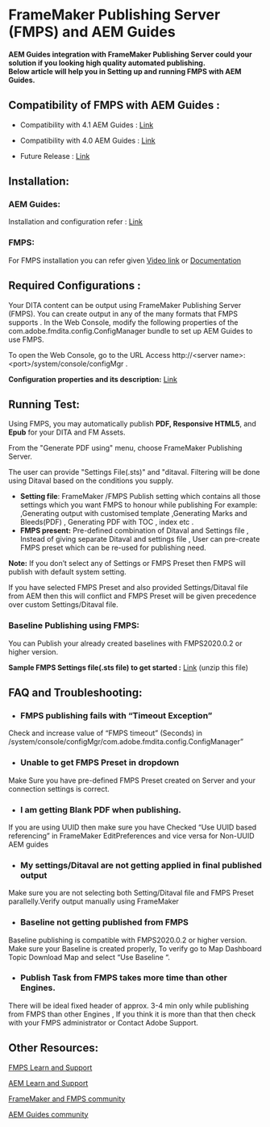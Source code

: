 

# FrameMaker Publishing Server (FMPS) and AEM Guides

**AEM Guides integration with FrameMaker Publishing Server could your solution if you looking high quality automated publishing.  
Below article will help you in Setting up and running FMPS with AEM Guides.**

## Compatibility of FMPS with AEM Guides :

 -  Compatibility with 4.1 AEM Guides : [Link](https://experienceleague.adobe.com/docs/experience-manager-guides-learn/tutorials/release-info/release-notes/on-prem-release-notes/release-notes-4.1.html?lang=en/#compatibility-matrix) 
   
-   Compatibility with 4.0 AEM Guides : [Link](https://helpx.adobe.com/xml-documentation-for-experience-manager/release-note/release-notes-xml-documentation-solution-4-0.html/#Compatibility%20matrix)

-   Future Release : [Link](https://experienceleague.adobe.com/docs/experience-manager-guides-learn/tutorials/release-info/latest-release-info.html?lang=en)

## Installation:

### AEM Guides:

Installation and configuration refer : [Link](https://helpx.adobe.com/content/dam/help/en/xml-documentation-solution/4-1-2/Adobe-Experience-Manager-Guides_Installation-Configuration-Guide_EN.pdf)

### FMPS:

For FMPS installation you can refer given [Video link](https://www.youtube.com/watch?v=2deelyM5VA8&t) or [Documentation](https://help.adobe.com/en_US/framemaker/server/index.html#t=fmps-user-guide%2Finstall_config_fmps.html%23install_config_fmps&rhtocid=_2)

## Required Configurations :

Your DITA content can be output using FrameMaker Publishing Server (FMPS). You can create output in any of the many formats that FMPS supports .
 In the Web Console, modify the following properties of the com.adobe.fmdita.config.ConfigManager bundle to set up AEM Guides to use FMPS.

To open the Web Console, go to the URL Access http://\<server name\>:\<port\>/system/console/configMgr .

**Configuration properties and its description:** [Link](https://helpx.adobe.com/content/dam/help/en/xml-documentation-solution/4-1-2/Adobe-Experience-Manager-Guides_Installation-Configuration-Guide_EN.pdf#page=89)

## Running Test:

Using FMPS, you may automatically publish **PDF, Responsive HTML5**, and **Epub** for your DITA and FM Assets.

From the "Generate PDF using" menu, choose FrameMaker Publishing Server.

The user can provide "Settings File(.sts)" and "ditaval. Filtering will be done using Ditaval based on the conditions you supply.

-   **Setting file**: FrameMaker /FMPS Publish setting which contains all those settings which you want FMPS to honour while publishing For example: ,Generating output with customised template ,Generating Marks and Bleeds(PDF) , Generating PDF with TOC , index etc .
-   **FMPS present:** Pre-defined combination of Ditaval and Settings file , Instead of giving separate Ditaval and settings file , User can pre-create FMPS preset which can be re-used for publishing need.

**Note:**  If you don’t select any of Settings or FMPS Preset then FMPS will publish with default system setting.

If you have selected FMPS Preset and also provided Settings/Ditaval file from AEM then this will conflict and FMPS Preset will be given precedence over custom Settings/Ditaval file.

### Baseline Publishing using FMPS:

You can Publish your already created baselines with FMPS2020.0.2 or higher version.

**Sample FMPS Settings file(.sts file) to get started :** [Link](https://acrobat.adobe.com/link/track?uri=urn:aaid:scds:US:ef750752-7a7e-4e51-923e-6b7d9861ed54) (unzip this file)

## FAQ and Troubleshooting:

- ### FMPS publishing fails with “Timeout Exception”

 Check and increase value of “FMPS timeout” (Seconds) in
       /system/console/configMgr/com.adobe.fmdita.config.ConfigManager”

- ### Unable to get FMPS Preset in dropdown

Make Sure you have pre-defined FMPS Preset created on Server and your connection settings is correct.

- ### I am getting Blank PDF when publishing.

If you are using UUID then make sure you have Checked “Use UUID based referencing” in FrameMaker EditPreferences and vice versa for Non-UUID AEM guides

- ### My settings/Ditaval are not getting applied in final published output

Make sure you are not selecting both Setting/Ditaval file and FMPS Preset parallelly.Verify output manually using FrameMaker

- ### Baseline not getting published from FMPS

Baseline publishing is compatible with FMPS2020.0.2 or higher version.  
Make sure your Baseline is created properly, To verify go to Map Dashboard Topic Download Map and select “Use Baseline “.

- ### Publish Task from FMPS takes more time than other Engines.

There will be ideal fixed header of approx. 3-4 min only while publishing from FMPS than other Engines , If you think it is more than that then check with your FMPS administrator or Contact Adobe Support.

## Other Resources:

[FMPS Learn and Support](https://helpx.adobe.com/support/framemaker-publishing-server.html)

 [AEM Learn and Support](https://helpx.adobe.com/in/support/xml-documentation-for-experience-manager.html)

 [FrameMaker and FMPS community](https://community.adobe.com/t5/framemaker/ct-p/ct-framemaker?page=1&sort=latest_replies&lang=all&tabid=all)

 [AEM Guides community](https://experienceleaguecommunities.adobe.com/t5/experience-manager-guides/ct-p/aem-xml-documentation)

